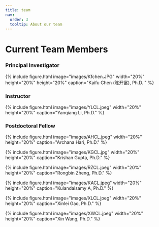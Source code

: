 ```yaml
---
title: team
nav:
  order: 3
  tooltip: About our team
---
```


# <i class="fas fa-users"></i>Current Team Members
### Principal Investigator

{%
  include figure.html
  image="images/Kfchen.JPG"
  width="20%"
  height="20%"
  height="20%"
  caption="Kaifu Chen (陈开富), Ph.D. "
%}


### Instructor

{%
  include figure.html
  image="images/YLCL.jpeg"
  width="20%"
  height="20%"
  caption="Yanqiang Li, Ph.D."
%}


### Postdoctoral Fellow

{%
  include figure.html
  image="images/AHCL.jpeg"
  width="20%"
  height="20%"
  caption="Archana Hari, Ph.D."
%}


{%
  include figure.html
  image="images/KGCL.jpg"
  width="20%"
  height="20%"
  caption="Krishan Gupta, Ph.D."
%}


{%
  include figure.html
  image="images/RZCL.jpeg"
  width="20%"
  height="20%"
  caption="Rongbin Zheng, Ph.D."
%}


{%
  include figure.html
  image="images/KACL.jpeg"
  width="20%"
  height="20%"
  caption="Kulandaisamy A, Ph.D."
%}


{%
  include figure.html
  image="images/XLCL.jpeg"
  width="20%"
  height="20%"
  caption="Xinlei Gao, Ph.D."
%}


{%
  include figure.html
  image="images/XWCL.jpeg"
  width="20%"
  height="20%"
  caption="Xin Wang, Ph.D."
%}


